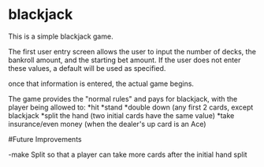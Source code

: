 # blackjack

This is a simple blackjack game.

The first user entry screen allows the user to input the number of decks, the bankroll amount, and the starting bet amount.  If the user does not enter these values, a default will be used as specified.

once that information is entered, the actual game begins.

The game provides the "normal rules" and pays for blackjack, with the player being allowed to:
*hit
*stand
*double down (any first 2 cards, except blackjack
*split the hand (two initial cards have the same value)
*take insurance/even money (when the dealer's up card is an Ace)

#Future Improvements

-make Split so that a player can take more cards after the initial hand split
